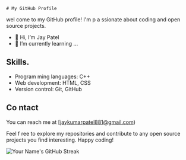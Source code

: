    # My GitHub Profile

wel  come to my GitHub profile! I'm p  a ssionate  about coding and open source projects.

- 👋 Hi, I’m Jay Patel
- 🌱 I’m currently learning ...

## Skills.

- Program ming languages: C++
- Web development: HTML, CSS
- Version control: Git, GitHub

## Co ntact

You can reach me at  [jaykumarpatel881@gmail.com)

Feel f ree to explore my repositories and contribute to any open source projects you find interesting. Happy coding!

![Your Name's GitHub Streak](https://github-readme-streak-stats.herokuapp.com/?user=j0p21en5)

